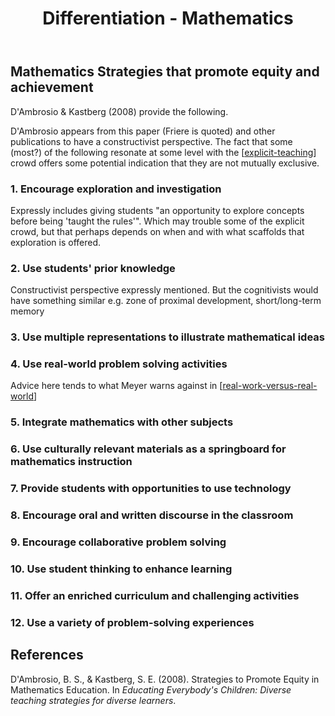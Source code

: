 ﻿---
title: Differentiation - Mathematics
---
## Mathematics Strategies that promote equity and achievement 

D'Ambrosio & Kastberg (2008) provide the following.

D'Ambrosio appears from this paper (Friere is quoted) and other publications to have a constructivist perspective. The fact that some (most?) of the following resonate at some level with the [[explicit-teaching]] crowd offers some potential indication that they are not mutually exclusive.

### 1. Encourage exploration and investigation

Expressly includes giving students "an opportunity to explore concepts before being 'taught the rules'". Which may trouble some of the explicit crowd, but that perhaps depends on when and with what scaffolds that exploration is offered.

### 2. Use students' prior knowledge

Constructivist perspective expressly mentioned. But the cognitivists would have something similar e.g. zone of proximal development, short/long-term memory

### 3. Use multiple representations to illustrate mathematical ideas

### 4. Use real-world problem solving activities

Advice here tends to what Meyer warns against in [[real-work-versus-real-world]]

### 5. Integrate mathematics with other subjects

### 6. Use culturally relevant materials as a springboard for mathematics instruction

### 7. Provide students with opportunities to use technology

### 8. Encourage oral and written discourse in the classroom

### 9. Encourage collaborative problem solving

### 10. Use student thinking to enhance learning

### 11. Offer an enriched curriculum and challenging activities
 
### 12. Use a variety of problem-solving experiences

## References

D'Ambrosio, B. S., & Kastberg, S. E. (2008). Strategies to Promote Equity in Mathematics Education. In *Educating Everybody's Children: Diverse teaching strategies for diverse learners*.


[//begin]: # "Autogenerated link references for markdown compatibility"
[explicit-teaching]: explicit-teaching "Explicit teaching"
[real-work-versus-real-world]: real-work-versus-real-world "Real work versus Real world"
[//end]: # "Autogenerated link references"